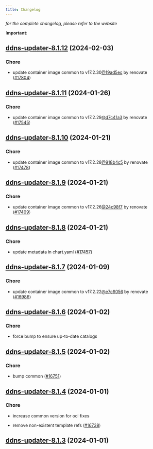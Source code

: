 ```yaml
---
title: Changelog
---
```



*for the complete changelog, please refer to the website*

**Important:**





## [ddns-updater-8.1.12](https://github.com/truecharts/charts/compare/ddns-updater-8.1.11...ddns-updater-8.1.12) (2024-02-03)

### Chore



- update container image common to v17.2.30[@19ad5ec](https://github.com/19ad5ec) by renovate ([#17804](https://github.com/truecharts/charts/issues/17804))


## [ddns-updater-8.1.11](https://github.com/truecharts/charts/compare/ddns-updater-8.1.10...ddns-updater-8.1.11) (2024-01-26)

### Chore



- update container image common to v17.2.29[@d7c41a3](https://github.com/d7c41a3) by renovate ([#17545](https://github.com/truecharts/charts/issues/17545))


## [ddns-updater-8.1.10](https://github.com/truecharts/charts/compare/ddns-updater-8.1.9...ddns-updater-8.1.10) (2024-01-21)

### Chore



- update container image common to v17.2.28[@918b4c5](https://github.com/918b4c5) by renovate ([#17478](https://github.com/truecharts/charts/issues/17478))


## [ddns-updater-8.1.9](https://github.com/truecharts/charts/compare/ddns-updater-8.1.8...ddns-updater-8.1.9) (2024-01-21)

### Chore



- update container image common to v17.2.26[@24c98f7](https://github.com/24c98f7) by renovate ([#17409](https://github.com/truecharts/charts/issues/17409))


## [ddns-updater-8.1.8](https://github.com/truecharts/charts/compare/ddns-updater-8.1.7...ddns-updater-8.1.8) (2024-01-21)

### Chore



- update metadata in chart.yaml ([#17457](https://github.com/truecharts/charts/issues/17457))




## [ddns-updater-8.1.7](https://github.com/truecharts/charts/compare/ddns-updater-8.1.6...ddns-updater-8.1.7) (2024-01-09)

### Chore



- update container image common to v17.2.22[@e7c9056](https://github.com/e7c9056) by renovate ([#16986](https://github.com/truecharts/charts/issues/16986))


## [ddns-updater-8.1.6](https://github.com/truecharts/charts/compare/ddns-updater-8.1.5...ddns-updater-8.1.6) (2024-01-02)

### Chore



- force bump to ensure up-to-date catalogs


## [ddns-updater-8.1.5](https://github.com/truecharts/charts/compare/ddns-updater-8.1.4...ddns-updater-8.1.5) (2024-01-02)

### Chore



- bump common ([#16751](https://github.com/truecharts/charts/issues/16751))


## [ddns-updater-8.1.4](https://github.com/truecharts/charts/compare/ddns-updater-8.1.3...ddns-updater-8.1.4) (2024-01-01)

### Chore



- increase common version for oci fixes

- remove non-existent template refs ([#16738](https://github.com/truecharts/charts/issues/16738))


## [ddns-updater-8.1.3](https://github.com/truecharts/charts/compare/ddns-updater-8.1.0...ddns-updater-8.1.3) (2024-01-01)
